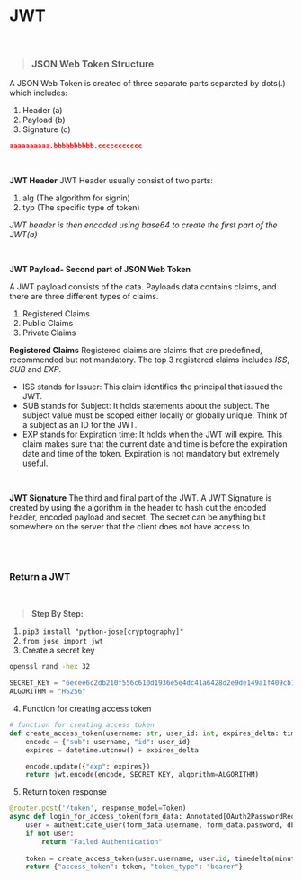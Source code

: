 # JWT

<br>

> ### JSON Web Token Structure

A JSON Web Token is created of three separate parts separated by dots(.) which includes:
1. Header (a)
2. Payload (b)
3. Signature (c)

```json
aaaaaaaaaa.bbbbbbbbbb.ccccccccccc
```
<br>

**JWT Header**
JWT Header usually consist of two parts:
1. alg (The algorithm for signin)
2. typ (The specific type of token)

*JWT header is then encoded using base64 to create the first part of the JWT(a)*

<br>

**JWT Payload- Second part of JSON Web Token**

A JWT payload consists of the data. Payloads data contains claims, and there are three different types of claims.
1. Registered Claims
2. Public Claims
3. Private Claims

**Registered Claims**
Registered claims are claims that are predefined, recommended but not mandatory.
The top 3 registered claims includes *ISS*, *SUB* and *EXP*.

- ISS stands for Issuer: This claim identifies the principal that issued the JWT.
- SUB stands for Subject: It holds statements about the subject. The subject value must be scoped either locally or globally unique. Think of a subject as an ID for the JWT.
- EXP stands for Expiration time: It holds when the JWT will expire. This claim makes sure that the current date and time is before the expiration date and time of the token. Expiration is not mandatory but extremely useful.



<br>

**JWT Signature**
The third and final part of the JWT. A JWT Signature is created by using the algorithm in the header to hash out
the encoded header, encoded payload and secret. The secret can be anything but somewhere on the server that the
client does not have access to.

<br>
<br>


### Return a JWT

<br>

> **Step By Step:**
1. ```pip3 install "python-jose[cryptography]"```
2. ```from jose import jwt```
3. Create a secret key

```bash
openssl rand -hex 32
```

```python
SECRET_KEY = "6ecee6c2db210f556c610d1936e5e4dc41a6428d2e9de149a1f409cb18e1d37b"
ALGORITHM = "HS256"
```

4. Function for creating access token

```python
# function for creating access token
def create_access_token(username: str, user_id: int, expires_delta: timedelta):
    encode = {"sub": username, "id": user_id}
    expires = datetime.utcnow() + expires_delta

    encode.update({"exp": expires})
    return jwt.encode(encode, SECRET_KEY, algorithm=ALGORITHM)
```

5. Return token response

```python
@router.post('/token', response_model=Token)
async def login_for_access_token(form_data: Annotated[OAuth2PasswordRequestForm, Depends()], db: db_dependency):
    user = authenticate_user(form_data.username, form_data.password, db)
    if not user:
        return "Failed Authentication"
    
    token = create_access_token(user.username, user.id, timedelta(minutes=20))
    return {"access_token": token, "token_type": "bearer"}
```